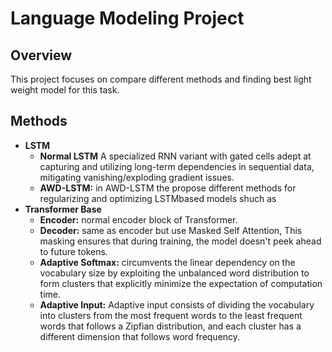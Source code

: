 # Language Modeling Project

## Overview
This project focuses on compare different methods and finding best light weight model for this task.

## Methods
- **LSTM**
  - **Normal LSTM**  A specialized RNN variant with gated cells adept at capturing and utilizing long-term dependencies in sequential data, mitigating vanishing/exploding gradient issues.
  - **AWD-LSTM:** in AWD-LSTM the propose different methods for  regularizing and optimizing LSTMbased models shuch as
- **Transformer Base**
  - **Encoder:** normal encoder block of Transformer.
  - **Decoder:** same as encoder but use Masked Self Attention, This masking ensures that during training, the model doesn't peek ahead to future tokens.
  - **Adaptive Softmax:** circumvents the linear dependency on the vocabulary size by exploiting the unbalanced word distribution to form clusters that explicitly minimize the expectation of computation time. 
   - **Adaptive Input:** Adaptive input consists of dividing the vocabulary into clusters from the most frequent words to the least frequent words that follows a Zipfian distribution, and each cluster has a different dimension that follows word frequency.
  



